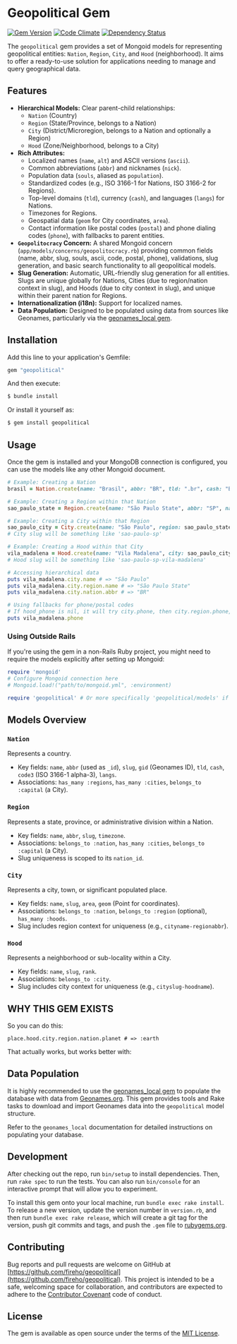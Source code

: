 # Geopolitical Gem

[![Gem Version](https://badge.fury.io/rb/geopolitical.svg)](http://badge.fury.io/rb/geopolitical)
[![Code Climate](https://codeclimate.com/github/fireho/geopolitical.svg)](https://codeclimate.com/github/fireho/geopolitical)
[![Dependency Status](https://gemnasium.com/fireho/geopolitical.svg)](https://gemnasium.com/fireho/geopolitical)

The `geopolitical` gem provides a set of Mongoid models for representing geopolitical entities: `Nation`, `Region`, `City`, and `Hood` (neighborhood). It aims to offer a ready-to-use solution for applications needing to manage and query geographical data.

## Features

- **Hierarchical Models:** Clear parent-child relationships:
  - `Nation` (Country)
  - `Region` (State/Province, belongs to a Nation)
  - `City` (District/Microregion, belongs to a Nation and optionally a Region)
  - `Hood` (Zone/Neighborhood, belongs to a City)
- **Rich Attributes:**
  - Localized names (`name`, `alt`) and ASCII versions (`ascii`).
  - Common abbreviations (`abbr`) and nicknames (`nick`).
  - Population data (`souls`, aliased as `population`).
  - Standardized codes (e.g., ISO 3166-1 for Nations, ISO 3166-2 for Regions).
  - Top-level domains (`tld`), currency (`cash`), and languages (`langs`) for Nations.
  - Timezones for Regions.
  - Geospatial data (`geom` for City coordinates, `area`).
  - Contact information like postal codes (`postal`) and phone dialing codes (`phone`), with fallbacks to parent entities.
- **`Geopolitocracy` Concern:** A shared Mongoid concern (`app/models/concerns/geopolitocracy.rb`) providing common fields (name, abbr, slug, souls, ascii, code, postal, phone), validations, slug generation, and basic search functionality to all geopolitical models.
- **Slug Generation:** Automatic, URL-friendly slug generation for all entities. Slugs are unique globally for Nations, Cities (due to region/nation context in slug), and Hoods (due to city context in slug), and unique within their parent nation for Regions.
- **Internationalization (i18n):** Support for localized names.
- **Data Population:** Designed to be populated using data from sources like Geonames, particularly via the [geonames_local gem](https://github.com/fireho/geonames_local).

## Installation

Add this line to your application's Gemfile:

```ruby
gem "geopolitical"
```

And then execute:

```bash
$ bundle install
```

Or install it yourself as:

```bash
$ gem install geopolitical
```

## Usage

Once the gem is installed and your MongoDB connection is configured, you can use the models like any other Mongoid document.

```ruby
# Example: Creating a Nation
brasil = Nation.create(name: "Brasil", abbr: "BR", tld: ".br", cash: "BRL", langs: ["pt"])

# Example: Creating a Region within that Nation
sao_paulo_state = Region.create(name: "São Paulo State", abbr: "SP", nation: brasil)

# Example: Creating a City within that Region
sao_paulo_city = City.create(name: "São Paulo", region: sao_paulo_state, nation: brasil, souls: 12_000_000)
# City slug will be something like 'sao-paulo-sp'

# Example: Creating a Hood within that City
vila_madalena = Hood.create(name: "Vila Madalena", city: sao_paulo_city)
# Hood slug will be something like 'sao-paulo-sp-vila-madalena'

# Accessing hierarchical data
puts vila_madalena.city.name # => "São Paulo"
puts vila_madalena.city.region.name # => "São Paulo State"
puts vila_madalena.city.nation.abbr # => "BR"

# Using fallbacks for phone/postal codes
# If hood_phone is nil, it will try city.phone, then city.region.phone, etc.
puts vila_madalena.phone
```

### Using Outside Rails

If you're using the gem in a non-Rails Ruby project, you might need to require the models explicitly after setting up Mongoid:

```ruby
require 'mongoid'
# Configure Mongoid connection here
# Mongoid.load!("path/to/mongoid.yml", :environment)

require 'geopolitical' # Or more specifically 'geopolitical/models' if needed
```

## Models Overview

### `Nation`

Represents a country.

- Key fields: `name`, `abbr` (used as `_id`), `slug`, `gid` (Geonames ID), `tld`, `cash`, `code3` (ISO 3166-1 alpha-3), `langs`.
- Associations: `has_many :regions`, `has_many :cities`, `belongs_to :capital` (a City).

### `Region`

Represents a state, province, or administrative division within a Nation.

- Key fields: `name`, `abbr`, `slug`, `timezone`.
- Associations: `belongs_to :nation`, `has_many :cities`, `belongs_to :capital` (a City).
- Slug uniqueness is scoped to its `nation_id`.

### `City`

Represents a city, town, or significant populated place.

- Key fields: `name`, `slug`, `area`, `geom` (Point for coordinates).
- Associations: `belongs_to :nation`, `belongs_to :region` (optional), `has_many :hoods`.
- Slug includes region context for uniqueness (e.g., `cityname-regionabbr`).

### `Hood`

Represents a neighborhood or sub-locality within a City.

- Key fields: `name`, `slug`, `rank`.
- Associations: `belongs_to :city`.
- Slug includes city context for uniqueness (e.g., `cityslug-hoodname`).

## WHY THIS GEM EXISTS

So you can do this:

    place.hood.city.region.nation.planet # => :earth

That actually works, but works better with:

## Data Population

It is highly recommended to use the [geonames_local gem](https://github.com/fireho/geonames_local) to populate the database with data from [Geonames.org](http://download.geonames.org/export/dump/). This gem provides tools and Rake tasks to download and import Geonames data into the `geopolitical` model structure.

Refer to the `geonames_local` documentation for detailed instructions on populating your database.

## Development

After checking out the repo, run `bin/setup` to install dependencies. Then, run `rake spec` to run the tests. You can also run `bin/console` for an interactive prompt that will allow you to experiment.

To install this gem onto your local machine, run `bundle exec rake install`. To release a new version, update the version number in `version.rb`, and then run `bundle exec rake release`, which will create a git tag for the version, push git commits and tags, and push the `.gem` file to [rubygems.org](https://rubygems.org).

## Contributing

Bug reports and pull requests are welcome on GitHub at [https://github.com/fireho/geopolitical](https://github.com/fireho/geopolitical). This project is intended to be a safe, welcoming space for collaboration, and contributors are expected to adhere to the [Contributor Covenant](http://contributor-covenant.org) code of conduct.

## License

The gem is available as open source under the terms of the [MIT License](https://opensource.org/licenses/MIT).
